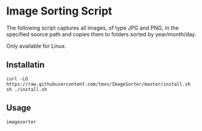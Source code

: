 # Image Sorting Script

The following script captures all images, of type JPG and PNG, in the specified source path and copies them to folders sorted by year/month/day.

Only available for Linux.

## Installatin

    curl -LO https://raw.githubusercontent.com/tmxs/ImageSorter/master/install.sh
    sh ./install.sh

## Usage
    
    imagesorter
